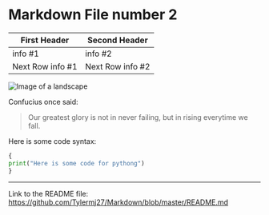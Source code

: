 # Markdown File number 2

First Header | Second Header
------------ | -------------
info #1 | info #2
Next Row info #1 | Next Row info #2


![Image of a landscape](http://www.free-hdwallpapers.com/wallpapers/nature/119622.jpg)

Confucius once said:
>Our greatest glory is not in never failing, but in rising everytime we fall.

Here is some code syntax:

```python
{
print("Here is some code for pythong")
}
```
---
Link to the README file: <https://github.com/Tylermj27/Markdown/blob/master/README.md>
